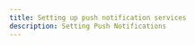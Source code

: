 ```yaml
---
title: Setting up push notification services
description: Setting Push Notifications
---
```


<inline-fragment platform="ios" src="~/sdk/push-notifications/fragments/ios/setup-apns.md"></inline-fragment>
<inline-fragment platform="android" src="~/sdk/push-notifications/fragments/android/handle-fcm.md"></inline-fragment>
<inline-fragment platform="android" src="~/sdk/push-notifications/fragments/android/handle-adm.md"></inline-fragment>
<inline-fragment platform="android" src="~/sdk/push-notifications/fragments/android/handle-baidu.md"></inline-fragment>